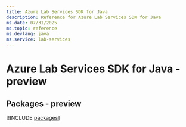 ```yaml
---
title: Azure Lab Services SDK for Java
description: Reference for Azure Lab Services SDK for Java
ms.date: 07/31/2025
ms.topic: reference
ms.devlang: java
ms.service: lab-services
---
```

# Azure Lab Services SDK for Java - preview
## Packages - preview
[!INCLUDE [packages](lab-services-index.md)]